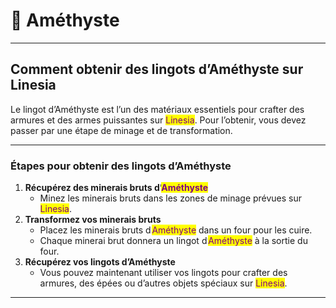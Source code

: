 # 💜 Améthyste

***

## Comment obtenir des lingots d’Améthyste sur Linesia

Le lingot d’Améthyste est l’un des matériaux essentiels pour crafter des armures et des armes puissantes sur <mark style="color:purple;">Linesia</mark>. Pour l’obtenir, vous devez passer par une étape de minage et de transformation.

***

### Étapes pour obtenir des lingots d’Améthyste

1. **Récupérez des minerais bruts d’**<mark style="color:purple;">**Améthyste**</mark>
   * Minez les minerais bruts dans les zones de minage prévues sur <mark style="color:purple;">Linesia</mark>.
2. **Transformez vos minerais bruts**
   * Placez les minerais bruts d’<mark style="color:purple;">Améthyste</mark> dans un four pour les cuire.
   * Chaque minerai brut donnera un lingot d’<mark style="color:purple;">Améthyste</mark> à la sortie du four.
3. **Récupérez vos lingots d’Améthyste**
   * Vous pouvez maintenant utiliser vos lingots pour crafter des armures, des épées ou d’autres objets spéciaux sur <mark style="color:purple;">Linesia</mark>.

***

